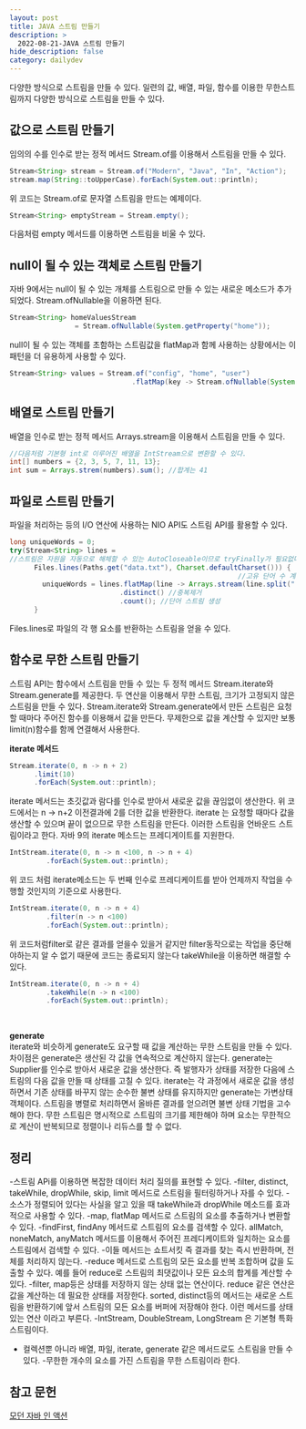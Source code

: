 ```yaml
---
layout: post
title: JAVA 스트림 만들기
description: >
  2022-08-21-JAVA 스트림 만들기
hide_description: false
category: dailydev
---
```


다양한 방식으로 스트림을 만들 수 있다. 일련의 값, 배열, 파일, 함수를 이용한 무한스트림까지 다양한 방식으로 스트림을 만들 수 있다.

## 값으로 스트림 만들기
임의의 수를 인수로 받는 정적 메서드 Stream.of를 이용해서 스트림을 만들 수 있다.

```java
Stream<String> stream = Stream.of("Modern", "Java", "In", "Action");
stream.map(String::toUpperCase).forEach(System.out::println);
```
위 코드는 Stream.of로 문자열 스트림을 만드는 예제이다.

```java
Stream<String> emptyStream = Stream.empty();
```
다음처럼 empty 메서드를 이용하면 스트림을 비울 수 있다.

## null이 될 수 있는 객체로 스트림 만들기
자바 9에서는 null이 될 수 있는 개체를 스트림으로 만들 수 있는 새로운 메소드가 추가 되었다. Stream.ofNullable을 이용하면 된다.

```java
Stream<String> homeValuesStream 
                = Stream.ofNullable(System.getProperty("home"));
```
 
null이 될 수 있는 객체를 초함하는 스트림값을 flatMap과 함께 사용하는 상황에서는 이 패턴을 더 유용하게 사용할 수 있다.

```java
Stream<String> values = Stream.of("config", "home", "user")
                              .flatMap(key -> Stream.ofNullable(System.getProperty(key)));
```

## 배열로 스트림 만들기
배열을 인수로 받는 정적 메서드 Arrays.stream을 이용해서 스트림을 만들 수 있다.

```java
//다음처럼 기본형 int로 이루어진 배열을 IntStream으로 변환할 수 있다.
int[] numbers = {2, 3, 5, 7, 11, 13};
int sum = Arrays.strem(numbers).sum(); //합계는 41
```
## 파일로 스트림 만들기
파일을 처리하는 등의 I/O 연산에 사용하는 NIO API도 스트림 API를 활용할 수 있다.

```java
long uniqueWords = 0;
try(Stream<String> lines =     
//스트림은 자원을 자동으로 해체할 수 있는 AutoCloseable이므로 tryFinally가 필요없다
      Files.lines(Paths.get("data.txt"), Charset.defaultCharset())) {
                                                        //고유 단어 수 계산 
        uniqueWords = lines.flatMap(line -> Arrays.stream(line.split(" ")))
                           .distinct() //중복제거
                           .count(); //단어 스트림 생성
      }
```
Files.lines로 파일의 각 행 요소를 반환하는 스트림을 얻을 수 있다.

## 함수로 무한 스트림 만들기
스트림 API는 함수에서 스트림을 만들 수 있는 두 정적 메서드 Stream.iterate와 Stream.generate를 제공한다. 두 연산을 이용해서 무한 스트림, 크기가 고정되지 않은 스트림을 만들 수 있다. Stream.iterate와 Stream.generate에서 만든 스트림은 요청할 때마다 주어진 함수를 이용해서 값을 만든다. 무제한으로 값을 계산할 수 있지만 보통 limit(n)함수를 함께 연결해서 사용한다.<br>

__iterate 메서드__<br>
```java
Stream.iterate(0, n -> n + 2)
      .limit(10)
      .forEach(System.out::println);
```
iterate 메서드는 초깃값과 람다를 인수로 받아서 새로운 값을 끊임없이 생산한다.
위 코드에서는 n -> n+2 이전결과에 2를 더한 값을 반환한다. iterate 는 요청할 때마다 값을 생산할 수 있으며 끝이 없으므로 무한 스트림을 만든다. 이러한 스트림을 언바운드 스트림이라고 한다. 자바 9의 iterate 메소드는 프레디게이트를 지원한다.
```java
IntStream.iterate(0, n -> n <100, n -> n + 4)
         .forEach(System.out::println);
```
위 코드 처럼 iterate메소드는 두 번째 인수로 프레디케이트를 받아 언제까지 작업을 수행할 것인지의 기준으로 사용한다.

```java
IntStream.iterate(0, n -> n + 4)
         .filter(n -> n <100)
         .forEach(System.out::println);
```

위 코드처럼filter로 같은 결과를 얻을수 있을거 같지만 filter동작으로는 작업을 중단해야하는지 알 수 없기 때문에 코드는 종료되지 않는다 takeWhile을 이용하면 해결할 수 있다.

```java
IntStream.iterate(0, n -> n + 4)
         .takeWhile(n -> n <100)
         .forEach(System.out::println);
```
<br>

__generate__<br>
iterate와 비슷하게 generate도 요구할 때 값을 계산하는 무한 스트림을 만들 수 있다.
차이점은 generate은 생산된 각 값을 연속적으로 계산하지 않는다. generate는 Supplier<T>를 인수로 받아서 새로운 값을 생산한다. 즉 발행자가 상태를 저장한 다음에 스트림의 다음 값을 만들 때 상태를 고칠 수 있다. iterate는 각 과정에서 새로운 값을 생성하면서 기존 상태를 바꾸지 않는 순수한 불변 상태를 유지하지만 generate는 가변상태 객체이다. 스트림을 병렬로 처리하면서 올바른 결과를 얻으려면 불변 상태 기법을 고수해야 한다. 무한 스트림은 명시적으로 스트림의 크기를 제한해야 하며 요소는 무한적으로 계산이 반복되므로 정렬이나 리듀스를 할 수 없다.

## 정리
-스트림 APi를 이용하면 복잡한 데이터 처리 질의를 표현할 수 있다.
-filter, distinct, takeWhile, dropWhile, skip, limit 메서드로 스트림을 필터링하거나 자를 수 있다.
-소스가 정렬되어 있다는 사실을 알고 있을 때 takeWhile과 dropWhile 메소드를 효과적으로 사용할 수 있다.
-map, flatMap 메서드로 스트림의 요소를 추출하거나 변환할 수 있다.
-findFirst, findAny 메서드로 스트림의 요소를 검색할 수 있다. allMatch, noneMatch, anyMatch 메서드를 이용해서 주어진 프레디케이트와 일치하는 요소를 스트림에서 검색할 수 있다.
-이들 메서드는 쇼트서킷 즉 결과를 찾는 즉시 반환하며, 전체를 처리하지 않는다.
-reduce 메서드로 스트림의 모든 요소를 반복 조합하며 값을 도출할 수 있다. 예를 들어 reduce로 스트림의 최댓값이나 모든 요소의 합계를 계산할 수 있다.
-filter, map등은 상태를 저장하지 않는 상태 없는 연산이다. reduce 같은 연산은 값을 계산하는 데 필요한 상태를 저장한다. sorted, distinct등의 메서드는 새로운 스트림을 반환하기에 앞서 스트림의 모든 요소를 버퍼에 저장해야 한다. 이런 메서드를 상태 있는 연산 이라고 부른다.
-IntStream, DoubleStream, LongStream 은 기본형 특화 스트림이다.
- 컬렉션뿐 아니라 배열, 파일, iterate, generate 같은 메서드로도 스트림을 만들 수 있다.
-무한한 개수의 요소를 가진 스트림을 무한 스트림이라 한다.


## 참고 문헌

[모던 자바 인 액션](https://www.aladin.co.kr/shop/wproduct.aspx?ItemId=200069290)
  